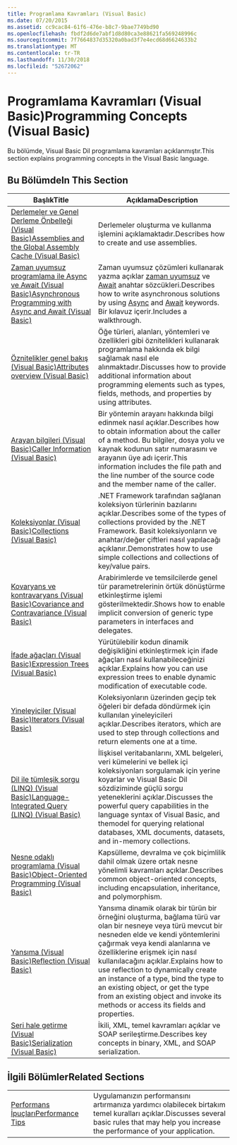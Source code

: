 ```yaml
---
title: Programlama Kavramları (Visual Basic)
ms.date: 07/20/2015
ms.assetid: cc9cac84-61f6-476e-b8c7-9bae7749bd90
ms.openlocfilehash: fbdf2d6de7abf1d8d80ca3e88621fa569248996c
ms.sourcegitcommit: 7f7664837d35320a0bad3f7e4ecd68d6624633b2
ms.translationtype: MT
ms.contentlocale: tr-TR
ms.lasthandoff: 11/30/2018
ms.locfileid: "52672062"
---
```

# <a name="programming-concepts-visual-basic"></a><span data-ttu-id="f6867-102">Programlama Kavramları (Visual Basic)</span><span class="sxs-lookup"><span data-stu-id="f6867-102">Programming Concepts (Visual Basic)</span></span>
<span data-ttu-id="f6867-103">Bu bölümde, Visual Basic Dil programlama kavramları açıklanmıştır.</span><span class="sxs-lookup"><span data-stu-id="f6867-103">This section explains programming concepts in the Visual Basic language.</span></span>  
  
## <a name="in-this-section"></a><span data-ttu-id="f6867-104">Bu Bölümde</span><span class="sxs-lookup"><span data-stu-id="f6867-104">In This Section</span></span>  
  
|<span data-ttu-id="f6867-105">Başlık</span><span class="sxs-lookup"><span data-stu-id="f6867-105">Title</span></span>|<span data-ttu-id="f6867-106">Açıklama</span><span class="sxs-lookup"><span data-stu-id="f6867-106">Description</span></span>|  
|-----------|-----------------|  
|[<span data-ttu-id="f6867-107">Derlemeler ve Genel Derleme Önbelleği (Visual Basic)</span><span class="sxs-lookup"><span data-stu-id="f6867-107">Assemblies and the Global Assembly Cache (Visual Basic)</span></span>](../../../visual-basic/programming-guide/concepts/assemblies-gac/index.md)|<span data-ttu-id="f6867-108">Derlemeler oluşturma ve kullanma işlemini açıklamaktadır.</span><span class="sxs-lookup"><span data-stu-id="f6867-108">Describes how to create and use assemblies.</span></span>|  
|[<span data-ttu-id="f6867-109">Zaman uyumsuz programlama ile Async ve Await (Visual Basic)</span><span class="sxs-lookup"><span data-stu-id="f6867-109">Asynchronous Programming with Async and Await (Visual Basic)</span></span>](../../../visual-basic/programming-guide/concepts/async/index.md)|<span data-ttu-id="f6867-110">Zaman uyumsuz çözümleri kullanarak yazma açıklar [zaman uyumsuz](../../../visual-basic/language-reference/modifiers/async.md) ve [Await](../../../visual-basic/language-reference/operators/await-operator.md) anahtar sözcükleri.</span><span class="sxs-lookup"><span data-stu-id="f6867-110">Describes how to write asynchronous solutions by using [Async](../../../visual-basic/language-reference/modifiers/async.md) and [Await](../../../visual-basic/language-reference/operators/await-operator.md) keywords.</span></span> <span data-ttu-id="f6867-111">Bir kılavuz içerir.</span><span class="sxs-lookup"><span data-stu-id="f6867-111">Includes a walkthrough.</span></span>|  
|[<span data-ttu-id="f6867-112">Öznitelikler genel bakış (Visual Basic)</span><span class="sxs-lookup"><span data-stu-id="f6867-112">Attributes overview (Visual Basic)</span></span>](../../../visual-basic/programming-guide/concepts/attributes/index.md)|<span data-ttu-id="f6867-113">Öğe türleri, alanları, yöntemleri ve özellikleri gibi öznitelikleri kullanarak programlama hakkında ek bilgi sağlamak nasıl ele alınmaktadır.</span><span class="sxs-lookup"><span data-stu-id="f6867-113">Discusses how to provide additional information about programming elements such as types, fields, methods, and properties by using attributes.</span></span>|  
|[<span data-ttu-id="f6867-114">Arayan bilgileri (Visual Basic)</span><span class="sxs-lookup"><span data-stu-id="f6867-114">Caller Information (Visual Basic)</span></span>](../../../visual-basic/programming-guide/concepts/caller-information.md)|<span data-ttu-id="f6867-115">Bir yöntemin arayanı hakkında bilgi edinmek nasıl açıklar.</span><span class="sxs-lookup"><span data-stu-id="f6867-115">Describes how to obtain information about the caller of a method.</span></span> <span data-ttu-id="f6867-116">Bu bilgiler, dosya yolu ve kaynak kodunun satır numarasını ve arayanın üye adı içerir.</span><span class="sxs-lookup"><span data-stu-id="f6867-116">This information includes the file path and the line number of the source code and the member name of the caller.</span></span>|  
|[<span data-ttu-id="f6867-117">Koleksiyonlar (Visual Basic)</span><span class="sxs-lookup"><span data-stu-id="f6867-117">Collections (Visual Basic)</span></span>](../../../visual-basic/programming-guide/concepts/collections.md)|<span data-ttu-id="f6867-118">.NET Framework tarafından sağlanan koleksiyon türlerinin bazılarını açıklar.</span><span class="sxs-lookup"><span data-stu-id="f6867-118">Describes some of the types of collections provided by the .NET Framework.</span></span> <span data-ttu-id="f6867-119">Basit koleksiyonların ve anahtar/değer çiftleri nasıl yapılacağı açıklanır.</span><span class="sxs-lookup"><span data-stu-id="f6867-119">Demonstrates how to use simple collections and collections of key/value pairs.</span></span>|  
|[<span data-ttu-id="f6867-120">Kovaryans ve kontravaryans (Visual Basic)</span><span class="sxs-lookup"><span data-stu-id="f6867-120">Covariance and Contravariance (Visual Basic)</span></span>](../../../visual-basic/programming-guide/concepts/covariance-contravariance/index.md)|<span data-ttu-id="f6867-121">Arabirimlerde ve temsilcilerde genel tür parametrelerinin örtük dönüştürme etkinleştirme işlemi gösterilmektedir.</span><span class="sxs-lookup"><span data-stu-id="f6867-121">Shows how to enable implicit conversion of generic type parameters in interfaces and delegates.</span></span>|  
|[<span data-ttu-id="f6867-122">İfade ağaçları (Visual Basic)</span><span class="sxs-lookup"><span data-stu-id="f6867-122">Expression Trees (Visual Basic)</span></span>](../../../visual-basic/programming-guide/concepts/expression-trees/index.md)|<span data-ttu-id="f6867-123">Yürütülebilir kodun dinamik değişikliğini etkinleştirmek için ifade ağaçları nasıl kullanabileceğinizi açıklar.</span><span class="sxs-lookup"><span data-stu-id="f6867-123">Explains how you can use expression trees to enable dynamic modification of executable code.</span></span>|  
|[<span data-ttu-id="f6867-124">Yineleyiciler (Visual Basic)</span><span class="sxs-lookup"><span data-stu-id="f6867-124">Iterators (Visual Basic)</span></span>](../../../visual-basic/programming-guide/concepts/iterators.md)|<span data-ttu-id="f6867-125">Koleksiyonların üzerinden geçip tek öğeleri bir defada döndürmek için kullanılan yineleyicileri açıklar.</span><span class="sxs-lookup"><span data-stu-id="f6867-125">Describes iterators, which are used to step through collections and return elements one at a time.</span></span>|  
|[<span data-ttu-id="f6867-126">Dil ile tümleşik sorgu (LINQ) (Visual Basic)</span><span class="sxs-lookup"><span data-stu-id="f6867-126">Language-Integrated Query (LINQ) (Visual Basic)</span></span>](../../../visual-basic/programming-guide/concepts/linq/index.md)|<span data-ttu-id="f6867-127">İlişkisel veritabanlarını, XML belgeleri, veri kümelerini ve bellek içi koleksiyonları sorgulamak için yerine koyarlar ve Visual Basic Dil sözdiziminde güçlü sorgu yeteneklerini açıklar.</span><span class="sxs-lookup"><span data-stu-id="f6867-127">Discusses the powerful query capabilities in the language syntax of Visual Basic, and themodel for querying relational databases, XML documents, datasets, and in-memory collections.</span></span>|  
|[<span data-ttu-id="f6867-128">Nesne odaklı programlama (Visual Basic)</span><span class="sxs-lookup"><span data-stu-id="f6867-128">Object-Oriented Programming (Visual Basic)</span></span>](../../../visual-basic/programming-guide/concepts/object-oriented-programming.md)|<span data-ttu-id="f6867-129">Kapsülleme, devralma ve çok biçimlilik dahil olmak üzere ortak nesne yönelimli kavramları açıklar.</span><span class="sxs-lookup"><span data-stu-id="f6867-129">Describes common object-oriented concepts, including encapsulation, inheritance, and polymorphism.</span></span>|  
|[<span data-ttu-id="f6867-130">Yansıma (Visual Basic)</span><span class="sxs-lookup"><span data-stu-id="f6867-130">Reflection (Visual Basic)</span></span>](../../../visual-basic/programming-guide/concepts/reflection.md)|<span data-ttu-id="f6867-131">Yansıma dinamik olarak bir türün bir örneğini oluşturma, bağlama türü var olan bir nesneye veya türü mevcut bir nesneden elde ve kendi yöntemlerini çağırmak veya kendi alanlarına ve özelliklerine erişmek için nasıl kullanılacağını açıklar.</span><span class="sxs-lookup"><span data-stu-id="f6867-131">Explains how to use reflection to dynamically create an instance of a type, bind the type to an existing object, or get the type from an existing object and invoke its methods or access its fields and properties.</span></span>|
|[<span data-ttu-id="f6867-132">Seri hale getirme (Visual Basic)</span><span class="sxs-lookup"><span data-stu-id="f6867-132">Serialization (Visual Basic)</span></span>](../../../visual-basic/programming-guide/concepts/serialization/index.md)|<span data-ttu-id="f6867-133">İkili, XML, temel kavramları açıklar ve SOAP serileştirme.</span><span class="sxs-lookup"><span data-stu-id="f6867-133">Describes key concepts in binary, XML, and SOAP serialization.</span></span>|  
  
## <a name="related-sections"></a><span data-ttu-id="f6867-134">İlgili Bölümler</span><span class="sxs-lookup"><span data-stu-id="f6867-134">Related Sections</span></span>  
  
|||  
|---|---|  
|[<span data-ttu-id="f6867-135">Performans İpuçları</span><span class="sxs-lookup"><span data-stu-id="f6867-135">Performance Tips</span></span>](../../../framework/performance/performance-tips.md) | <span data-ttu-id="f6867-136">Uygulamanızın performansını artırmanıza yardımcı olabilecek birtakım temel kuralları açıklar.</span><span class="sxs-lookup"><span data-stu-id="f6867-136">Discusses several basic rules that may help you increase the performance of your application.</span></span>|
